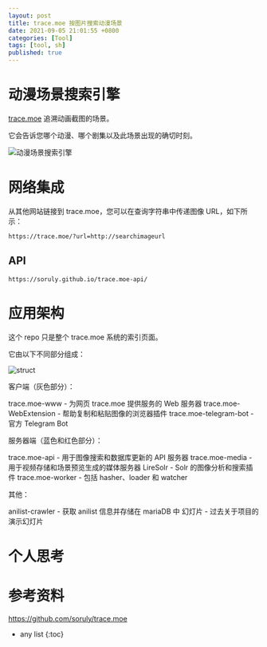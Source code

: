 ```yaml
---
layout: post
title: trace.moe 按图片搜索动漫场景
date: 2021-09-05 21:01:55 +0800
categories: [Tool]
tags: [tool, sh]
published: true
---
```


# 动漫场景搜索引擎

[trace.moe](https://trace.moe/) 追溯动画截图的场景。

它会告诉您哪个动漫、哪个剧集以及此场景出现的确切时刻。

![动漫场景搜索引擎](https://github.com/soruly/trace.moe/blob/master/demo-result.jpg)

# 网络集成

从其他网站链接到 trace.moe，您可以在查询字符串中传递图像 URL，如下所示：

```
https://trace.moe/?url=http://searchimageurl
```

## API

```
https://soruly.github.io/trace.moe-api/
```

# 应用架构

这个 repo 只是整个 trace.moe 系统的索引页面。 

它由以下不同部分组成：

![struct](https://github.com/soruly/trace.moe/blob/master/overview.png)


客户端（灰色部分）：

trace.moe-www - 为网页 trace.moe 提供服务的 Web 服务器
trace.moe-WebExtension - 帮助复制和粘贴图像的浏览器插件
trace.moe-telegram-bot - 官方 Telegram Bot

服务器端（蓝色和红色部分）：

trace.moe-api - 用于图像搜索和数据库更新的 API 服务器
trace.moe-media - 用于视频存储和场景预览生成的媒体服务器
LireSolr - Solr 的图像分析和搜索插件
trace.moe-worker - 包括 hasher、loader 和 watcher

其他：

anilist-crawler - 获取 anilist 信息并存储在 mariaDB 中
幻灯片 - 过去关于项目的演示幻灯片

# 个人思考


# 参考资料

https://github.com/soruly/trace.moe

* any list
{:toc}
